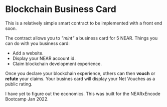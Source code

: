 # Blockchain Business Card
This is a relatively simple smart contract to be implemented with a front end soon.

The contract allows you to _"mint"_ a business card for 5 NEAR.
Things you can do with you business card:
- Add a website.
- Display your NEAR account id.
- Claim blockchain development experience.

Once you declare your blockchain experience, others can then __vouch__ or __refute__ your claims.
Your busines card will display your Net Vouches as a public rating.

I have yet to figure out the economics. This was built for the NEARxEncode Bootcamp Jan 2022. 
